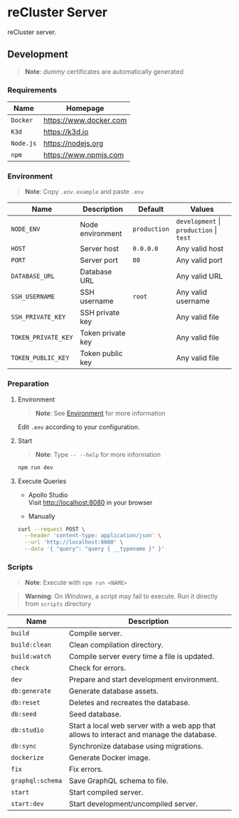# reCluster Server

reCluster server.

## Development

> **Note**: _dummy_ certificates are automatically generated

### Requirements

| **Name**  | **Homepage**             |
| --------- | ------------------------ |
| `Docker`  | <https://www.docker.com> |
| `K3d`     | <https://k3d.io>         |
| `Node.js` | <https://nodejs.org>     |
| `npm`     | <https://www.npmjs.com>  |

### Environment

> **Note**: Copy `.env.example` and paste `.env`

| **Name**            | **Description**   | **Default**  | **Values**                              |
| ------------------- | ----------------- | ------------ | --------------------------------------- |
| `NODE_ENV`          | Node environment  | `production` | `development` \| `production` \| `test` |
| `HOST`              | Server host       | `0.0.0.0`    | Any valid host                          |
| `PORT`              | Server port       | `80`         | Any valid port                          |
| `DATABASE_URL`      | Database URL      |              | Any valid URL                           |
| `SSH_USERNAME`      | SSH username      | `root`       | Any valid username                      |
| `SSH_PRIVATE_KEY`   | SSH private key   |              | Any valid file                          |
| `TOKEN_PRIVATE_KEY` | Token private key |              | Any valid file                          |
| `TOKEN_PUBLIC_KEY`  | Token public key  |              | Any valid file                          |

### Preparation

1. Environment

   > **Note**: See [Environment](#environment) for more information

   Edit `.env` according to your configuration.

1. Start

   > **Note**: Type `-- --help` for more information

   ```sh
   npm run dev
   ```

1. Execute Queries

   - Apollo Studio \
     Visit <http://localhost:8080> in your browser

   - Manually

   ```sh
   curl --request POST \
     --header 'content-type: application/json' \
     --url 'http://localhost:8080' \
     --data '{ "query": "query { __typename }" }'
   ```

### Scripts

> **Note**: Execute with `npm run <NAME>`

> **Warning**: On _Windows_, a script may fail to execute. Run it directly from `scripts` directory

| **Name**         | **Description**                                                                          |
| ---------------- | ---------------------------------------------------------------------------------------- |
| `build`          | Compile server.                                                                          |
| `build:clean`    | Clean compilation directory.                                                             |
| `build:watch`    | Compile server every time a file is updated.                                             |
| `check`          | Check for errors.                                                                        |
| `dev`            | Prepare and start development environment.                                               |
| `db:generate`    | Generate database assets.                                                                |
| `db:reset`       | Deletes and recreates the database.                                                      |
| `db:seed`        | Seed database.                                                                           |
| `db:studio`      | Start a local web server with a web app that allows to interact and manage the database. |
| `db:sync`        | Synchronize database using migrations.                                                   |
| `dockerize`      | Generate Docker image.                                                                   |
| `fix`            | Fix errors.                                                                              |
| `graphql:schema` | Save GraphQL schema to file.                                                             |
| `start`          | Start compiled server.                                                                   |
| `start:dev`      | Start development/uncompiled server.                                                     |
